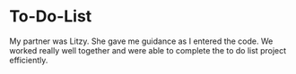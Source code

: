 # To-Do-List
My partner was Litzy. She gave me guidance as I entered the code. We worked really well together and were able to complete the to do list project efficiently.

